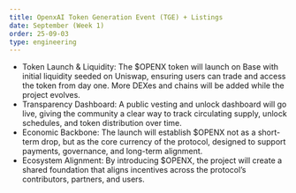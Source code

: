 ```yaml
---
title: OpenxAI Token Generation Event (TGE) + Listings
date: September (Week 1)
order: 25-09-03
type: engineering
---
```


- Token Launch & Liquidity: The $OPENX token will launch on Base with initial liquidity seeded on Uniswap, ensuring users can trade and access the token from day one. More DEXes and chains will be added while the project evolves.
- Transparency Dashboard: A public vesting and unlock dashboard will go live, giving the community a clear way to track circulating supply, unlock schedules, and token distribution over time.
- Economic Backbone: The launch will establish $OPENX not as a short-term drop, but as the core currency of the protocol, designed to support payments, governance, and long-term alignment.
- Ecosystem Alignment: By introducing $OPENX, the project will create a shared foundation that aligns incentives across the protocol’s contributors, partners, and users.

